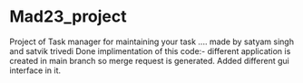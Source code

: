 # Mad23_project
Project of Task manager for maintaining your task .... made by satyam singh and satvik trivedi
Done implimentation of this code:-
different application is created in main branch so merge request is generated.
Added different gui interface in it.
